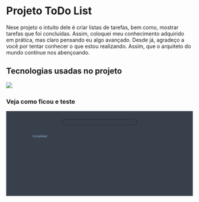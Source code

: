 # Projeto ToDo List
Nese projeto o intuito dele é criar listas de tarefas, bem como, mostrar tarefas que foi concluídas. Assim, coloquei meu conhecimento adquirido em prática, mas claro pensando eu algo avançado. Desde já, agradeço a você por tentar conhecer o que estou realizando. Assim, que o arquiteto do mundo continue nos abençoando.

## Tecnologias usadas no projeto
<img src="https://skillicons.dev/icons?i=react,js,css,html,git,github,vscode,vite" />

### Veja como ficou e teste
<a href="https://challenges-lk2k.vercel.app/" target="_blank">
    <img src="./public/images/screen.png" alt="site">
</a>